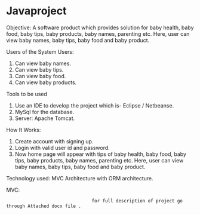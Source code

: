 # Javaproject
Objective:
A software product which provides solution for baby health, baby food, baby tips, baby products, baby names, parenting etc. Here, user can view baby names, baby tips, baby food and baby product.

Users of the System
 Users:
1.	Can view baby names.
2.	Can view baby tips.
3.	Can view baby food.
4.	Can view baby products.

Tools to be used
1.	Use an IDE to develop the project which is- Eclipse / Netbeanse.
2.	MySql for the database.
3.	Server: Apache Tomcat.

How It Works:
1.	Create account with signing up.
2.	Login with valid user id and password.
3.	Now home page will appear with tips of baby health, baby food, baby tips, baby products, baby names, parenting etc. Here, user can view baby names, baby tips, baby food and baby product.


Technology used:
MVC Architecture with ORM architecture.

MVC:
![]()
 
                                    for full description of project go through Attached docx file .
